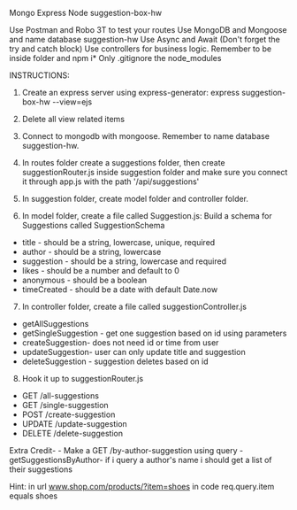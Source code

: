 Mongo Express Node suggestion-box-hw

Use Postman and Robo 3T to test your routes
Use MongoDB and Mongoose and name database suggestion-hw
Use Async and Await (Don't forget the try and catch block)
Use controllers for business logic.
Remember to be inside folder and npm i\*
Only .gitignore the node_modules

INSTRUCTIONS:

1. Create an express server using express-generator: express suggestion-box-hw --view=ejs
2. Delete all view related items
3. Connect to mongodb with mongoose. Remember to name database suggestion-hw.
4. In routes folder create a suggestions folder, then create suggestionRouter.js inside suggestion folder and make sure you connect it through app.js with the path '/api/suggestions'
5. In suggestion folder, create model folder and controller folder.

6. In model folder, create a file called Suggestion.js: Build a schema for Suggestions called SuggestionSchema

- title - should be a string, lowercase, unique, required
- author - should be a string, lowercase
- suggestion - should be a string, lowercase and required
- likes - should be a number and default to 0
- anonymous - should be a boolean
- timeCreated - should be a date with default Date.now

7. In controller folder, create a file called suggestionController.js

- getAllSuggestions
- getSingleSuggestion - get one suggestion based on id using parameters
- createSuggestion- does not need id or time from user
- updateSuggestion- user can only update title and suggestion
- deleteSuggestion - suggestion deletes based on id

8. Hook it up to suggestionRouter.js

- GET /all-suggestions
- GET /single-suggestion
- POST /create-suggestion
- UPDATE /update-suggestion
- DELETE /delete-suggestion

Extra Credit- - Make a GET /by-author-suggestion using query - getSuggestionsByAuthor- if i query a author's name i should get a list of their suggestions

Hint:
in url www.shop.com/products/?item=shoes
in code req.query.item equals shoes
